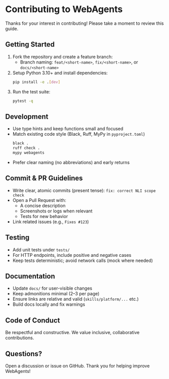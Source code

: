 # Contributing to WebAgents

Thanks for your interest in contributing! Please take a moment to review this guide.

## Getting Started

1. Fork the repository and create a feature branch:
   - Branch naming: `feat/<short-name>`, `fix/<short-name>`, or `docs/<short-name>`
2. Setup Python 3.10+ and install dependencies:
   ```bash
   pip install -e .[dev]
   ```
3. Run the test suite:
   ```bash
   pytest -q
   ```

## Development

- Use type hints and keep functions small and focused
- Match existing code style (Black, Ruff, MyPy in `pyproject.toml`)
  ```bash
  black .
  ruff check .
  mypy webagents
  ```
- Prefer clear naming (no abbreviations) and early returns

## Commit & PR Guidelines

- Write clear, atomic commits (present tense): `fix: correct NLI scope check`
- Open a Pull Request with:
  - A concise description
  - Screenshots or logs when relevant
  - Tests for new behavior
- Link related issues (e.g., `Fixes #123`)

## Testing

- Add unit tests under `tests/`
- For HTTP endpoints, include positive and negative cases
- Keep tests deterministic; avoid network calls (mock where needed)

## Documentation

- Update `docs/` for user-visible changes
- Keep admonitions minimal (2–3 per page)
- Ensure links are relative and valid (`skills/platform/...` etc.)
- Build docs locally and fix warnings

## Code of Conduct

Be respectful and constructive. We value inclusive, collaborative contributions.

## Questions?

Open a discussion or issue on GitHub. Thank you for helping improve WebAgents!
